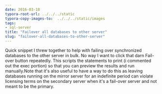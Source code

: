 ```yaml
---
date: 2016-03-18
typora-root-url: ../../../static
typora-copy-images-to:  ../../../static/images
tags:
- sql-server
title: "Failover all databases to other server"
slug: "failover-all-databases-to-other-server"
---
```


Quick snippet I threw together to help with failing over synchronized databases to the other server in bulk. No way I want to click that darn Fail-over button repeatedly. This scripts the statements to print (i commented out the exec portion) so that you can preview the results and run manually.Note that it's also useful to have a way to do this as leaving databases running on the mirror server for an indefinite period can violate licensing terms on the secondary server when it's a fail-over server and not meant to be the primary.

<script src="https://gist.github.com/sheldonhull/b753658689b40b2883c5.js"></script>
